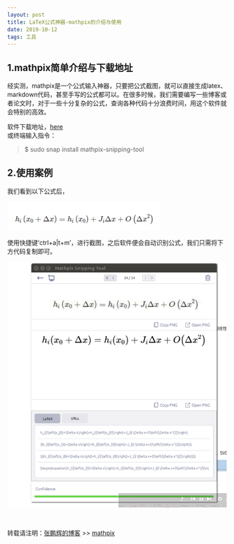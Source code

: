 ```yaml
---
layout: post
title: LaTeX公式神器-mathpix的介绍与使用
date: 2019-10-12
tags: 工具
---
```


## 1.mathpix简单介绍与下载地址

  经实测，mathpix是一个公式输入神器，只要把公式截图，就可以直接生成latex、markdown代码，甚至手写的公式都可以。在很多时候，我们需要编写一些博客或者论文时，对于一些十分复杂的公式，查询各种代码十分浪费时间，用这个软件就会特别的高效。

  软件下载地址，[here](https://snapcraft.io/mathpix-snipping-tool)   
  或终端输入指令：   
> $ sudo snap install mathpix-snipping-tool
  


## 2.使用案例

我们看到以下公式后，
  
![](/images/posts/minisam/6.png)
  
使用快捷键‘ctrl+a|t+m’，进行截图，之后软件便会自动识别公式，我们只需将下方代码复制即可。

![](/images/posts/minisam/7.png)
  



<br>

转载请注明：[张鹏辉的博客](http://danielzph.github.io) >> [mathpix](https://danielzph.github.io/2019/10/tool_mathpix/)



